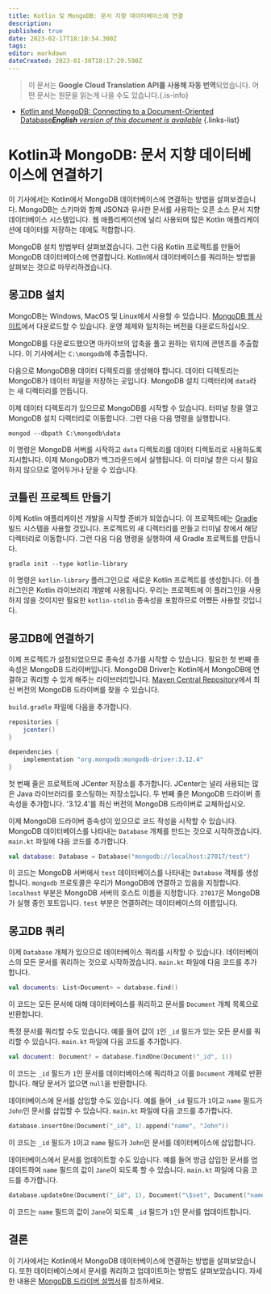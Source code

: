 ```yaml
---
title: Kotlin 및 MongoDB: 문서 지향 데이터베이스에 연결
description: 
published: true
date: 2023-02-17T18:10:54.300Z
tags: 
editor: markdown
dateCreated: 2023-01-30T18:17:29.590Z
---
```


> 이 문서는 **Google Cloud Translation API를 사용해 자동 번역**되었습니다.
어떤 문서는 원문을 읽는게 나을 수도 있습니다.{.is-info}
- [Kotlin and MongoDB: Connecting to a Document-Oriented Database***English** version of this document is available*](/en/Knowledge-base/Kotlin/kotlin-and-mongodb-connecting-to-a-document-oriented-database)
{.links-list}

    
# Kotlin과 MongoDB: 문서 지향 데이터베이스에 연결하기

이 기사에서는 Kotlin에서 MongoDB 데이터베이스에 연결하는 방법을 살펴보겠습니다. MongoDB는 스키마와 함께 JSON과 유사한 문서를 사용하는 오픈 소스 문서 지향 데이터베이스 시스템입니다. 웹 애플리케이션에 널리 사용되며 많은 Kotlin 애플리케이션에 데이터를 저장하는 데에도 적합합니다.

MongoDB 설치 방법부터 살펴보겠습니다. 그런 다음 Kotlin 프로젝트를 만들어 MongoDB 데이터베이스에 연결합니다. Kotlin에서 데이터베이스를 쿼리하는 방법을 살펴보는 것으로 마무리하겠습니다.

## 몽고DB 설치

MongoDB는 Windows, MacOS 및 Linux에서 사용할 수 있습니다. [MongoDB 웹 사이트](https://www.mongodb.com/download-center#community)에서 다운로드할 수 있습니다. 운영 체제와 일치하는 버전을 다운로드하십시오.

MongoDB를 다운로드했으면 아카이브의 압축을 풀고 원하는 위치에 콘텐츠를 추출합니다. 이 기사에서는 `C:\mongodb`에 추출합니다.

다음으로 MongoDB용 데이터 디렉토리를 생성해야 합니다. 데이터 디렉토리는 MongoDB가 데이터 파일을 저장하는 곳입니다. MongoDB 설치 디렉터리에 `data`라는 새 디렉터리를 만듭니다.

이제 데이터 디렉토리가 있으므로 MongoDB를 시작할 수 있습니다. 터미널 창을 열고 MongoDB 설치 디렉터리로 이동합니다. 그런 다음 다음 명령을 실행합니다.

```
mongod --dbpath C:\mongodb\data
```

이 명령은 MongoDB 서버를 시작하고 `data` 디렉토리를 데이터 디렉토리로 사용하도록 지시합니다. 이제 MongoDB가 백그라운드에서 실행됩니다. 이 터미널 창은 다시 필요하지 않으므로 열어두거나 닫을 수 있습니다.

## 코틀린 프로젝트 만들기

이제 Kotlin 애플리케이션 개발을 시작할 준비가 되었습니다. 이 프로젝트에는 [Gradle](https://gradle.org/) 빌드 시스템을 사용할 것입니다. 프로젝트의 새 디렉터리를 만들고 터미널 창에서 해당 디렉터리로 이동합니다. 그런 다음 다음 명령을 실행하여 새 Gradle 프로젝트를 만듭니다.

```
gradle init --type kotlin-library
```

이 명령은 `kotlin-library` 플러그인으로 새로운 Kotlin 프로젝트를 생성합니다. 이 플러그인은 Kotlin 라이브러리 개발에 사용됩니다. 우리는 프로젝트에 이 플러그인을 사용하지 않을 것이지만 필요한 `kotlin-stdlib` 종속성을 포함하므로 어쨌든 사용할 것입니다.

## 몽고DB에 연결하기

이제 프로젝트가 설정되었으므로 종속성 추가를 시작할 수 있습니다. 필요한 첫 번째 종속성은 MongoDB 드라이버입니다. MongoDB Driver는 Kotlin에서 MongoDB에 연결하고 쿼리할 수 있게 해주는 라이브러리입니다. [Maven Central Repository](https://mvnrepository.com/artifact/org.mongodb/mongodb-driver)에서 최신 버전의 MongoDB 드라이버를 찾을 수 있습니다.

`build.gradle` 파일에 다음을 추가합니다.

```groovy
repositories {
    jcenter()
}

dependencies {
    implementation "org.mongodb:mongodb-driver:3.12.4"
}
```

첫 번째 줄은 프로젝트에 JCenter 저장소를 추가합니다. JCenter는 널리 사용되는 많은 Java 라이브러리를 호스팅하는 저장소입니다. 두 번째 줄은 MongoDB 드라이버 종속성을 추가합니다. '3.12.4'를 최신 버전의 MongoDB 드라이버로 교체하십시오.

이제 MongoDB 드라이버 종속성이 있으므로 코드 작성을 시작할 수 있습니다. MongoDB 데이터베이스를 나타내는 `Database` 개체를 만드는 것으로 시작하겠습니다. `main.kt` 파일에 다음 코드를 추가합니다.

```kotlin
val database: Database = Database("mongodb://localhost:27017/test")
```

이 코드는 MongoDB 서버에서 `test` 데이터베이스를 나타내는 `Database` 객체를 생성합니다. `mongodb` 프로토콜은 우리가 MongoDB에 연결하고 있음을 지정합니다. `localhost` 부분은 MongoDB 서버의 호스트 이름을 지정합니다. `27017`은 MongoDB가 실행 중인 포트입니다. `test` 부분은 연결하려는 데이터베이스의 이름입니다.

## 몽고DB 쿼리

이제 `Database` 개체가 있으므로 데이터베이스 쿼리를 시작할 수 있습니다. 데이터베이스의 모든 문서를 쿼리하는 것으로 시작하겠습니다. `main.kt` 파일에 다음 코드를 추가합니다.

```kotlin
val documents: List<Document> = database.find()
```

이 코드는 모든 문서에 대해 데이터베이스를 쿼리하고 문서를 `Document` 개체 목록으로 반환합니다.

특정 문서를 쿼리할 수도 있습니다. 예를 들어 값이 `1`인 `_id` 필드가 있는 모든 문서를 쿼리할 수 있습니다. `main.kt` 파일에 다음 코드를 추가합니다.

```kotlin
val document: Document? = database.findOne(Document("_id", 1))
```

이 코드는 `_id` 필드가 `1`인 문서를 데이터베이스에 쿼리하고 이를 `Document` 개체로 반환합니다. 해당 문서가 없으면 `null`을 반환합니다.

데이터베이스에 문서를 삽입할 수도 있습니다. 예를 들어 `_id` 필드가 `1`이고 `name` 필드가 `John`인 문서를 삽입할 수 있습니다. `main.kt` 파일에 다음 코드를 추가합니다.

```kotlin
database.insertOne(Document("_id", 1).append("name", "John"))
```

이 코드는 `_id` 필드가 `1`이고 `name` 필드가 `John`인 문서를 데이터베이스에 삽입합니다.

데이터베이스에서 문서를 업데이트할 수도 있습니다. 예를 들어 방금 삽입한 문서를 업데이트하여 `name` 필드의 값이 `Jane`이 되도록 할 수 있습니다. `main.kt` 파일에 다음 코드를 추가합니다.

```kotlin
database.updateOne(Document("_id", 1), Document("\$set", Document("name", "Jane")))
```

이 코드는 `name` 필드의 값이 `Jane`이 되도록 `_id` 필드가 `1`인 문서를 업데이트합니다.

## 결론

이 기사에서는 Kotlin에서 MongoDB 데이터베이스에 연결하는 방법을 살펴보았습니다. 또한 데이터베이스에서 문서를 쿼리하고 업데이트하는 방법도 살펴보았습니다. 자세한 내용은 [MongoDB 드라이버 설명서](https://mongodb.github.io/mongo-java-driver/)를 참조하세요.